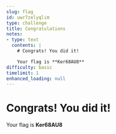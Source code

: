 ```yaml
---
slug: flag
id: uwr7zelyqlim
type: challenge
title: Congratulations
notes:
- type: text
  contents: |
    # Congrats! You did it!

    Your flag is **Ker68AU8**
difficulty: basic
timelimit: 1
enhanced_loading: null
---
```

  # Congrats! You did it!

  Your flag is **Ker68AU8**

